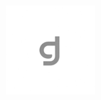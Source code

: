 <div style="display: flex; justify-content: center; align-items: center; height: 100vh;">
  <div style="position: relative; width: 200px; height: 200px;">
  <!-- Particle GIF no fundo -->
  <img src="particle.gif" alt="particle background" style="position: absolute; top: 50%; left: 50%; transform: translate(-50%, -50%); width: 100px; z-index: 1;" />
  
  <!-- Logo por cima -->
  <a href="https://www.linkedin.com/in/guigm/" target="_blank">
  <img src="logo.png" alt="logo" style="position: absolute; top: 50%; left: 50%; transform: translate(-50%, -50%); width: 200px; z-index: 2;" />
</div>
